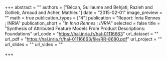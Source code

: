 +++
abstract = ""
authors = ["Bécan, Guillaume and Behjati, Razieh and Gotlieb, Arnaud and Acher, Mathieu"]
date = "2015-02-01"
image_preview = ""
math = true
publication_types = ["4"]
publication = "Report: Inria Rennes ; INRIA"
publication_short = "In *Inria Rennes ; INRIA*"
selected = false
title = "Synthesis of Attributed Feature Models From Product Descriptions: Foundations"
url_code = "https://hal.inria.fr/hal-01116663"
url_dataset = ""
url_pdf = "https://hal.inria.fr/hal-01116663/file/RR-8680.pdf"
url_project = ""
url_slides = ""
url_video = ""

+++
